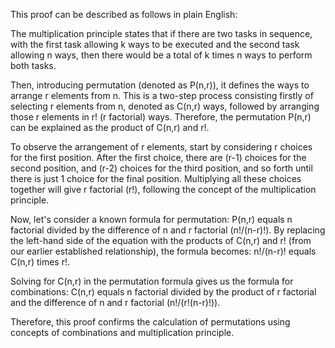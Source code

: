 This proof can be described as follows in plain English:

The multiplication principle states that if there are two tasks in sequence, with the first task allowing k ways to be executed and the second task allowing n ways, then there would be a total of k times n ways to perform both tasks. 

Then, introducing permutation (denoted as P(n,r)), it defines the ways to arrange r elements from n. This is a two-step process consisting firstly of selecting r elements from n, denoted as C(n,r) ways, followed by arranging those r elements in r! (r factorial) ways. Therefore, the permutation P(n,r) can be explained as the product of C(n,r) and r!.

To observe the arrangement of r elements, start by considering r choices for the first position. After the first choice, there are (r-1) choices for the second position, and (r-2) choices for the third position, and so forth until there is just 1 choice for the final position. Multiplying all these choices together will give r factorial (r!), following the concept of the multiplication principle.

Now, let's consider a known formula for permutation: P(n,r) equals n factorial divided by the difference of n and r factorial (n!/(n-r)!). By replacing the left-hand side of the equation with the products of C(n,r) and r! (from our earlier established relationship), the formula becomes: n!/(n-r)! equals C(n,r) times r!.

Solving for C(n,r) in the permutation formula gives us the formula for combinations: C(n,r) equals n factorial divided by the product of r factorial and the difference of n and r factorial (n!/(r!(n-r)!)).

Therefore, this proof confirms the calculation of permutations using concepts of combinations and multiplication principle.